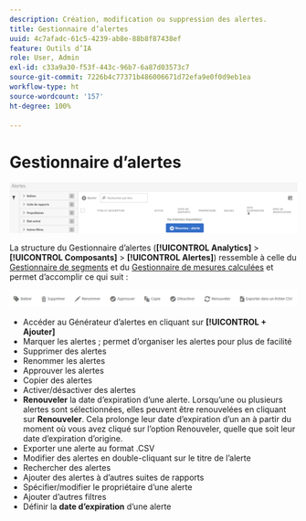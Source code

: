 ```yaml
---
description: Création, modification ou suppression des alertes.
title: Gestionnaire d’alertes
uuid: 4c7afadc-61c5-4239-ab8e-88b8f87438ef
feature: Outils d’IA
role: User, Admin
exl-id: c33a9a30-f53f-443c-96b7-6a87d03573c7
source-git-commit: 7226b4c77371b486006671d72efa9e0f0d9eb1ea
workflow-type: ht
source-wordcount: '157'
ht-degree: 100%

---
```


# Gestionnaire d’alertes

![](assets/alert-manager.png)

La structure du Gestionnaire d’alertes (**[!UICONTROL Analytics]** > **[!UICONTROL Composants]** > **[!UICONTROL Alertes]**) ressemble à celle du [Gestionnaire de segments](https://experienceleague.adobe.com/docs/analytics/components/segmentation/segmentation-workflow/seg-manage.html?lang=fr) et du [Gestionnaire de mesures calculées](https://experienceleague.adobe.com/docs/analytics/components/calculated-metrics/calcmetric-workflow/cm-manager.html?lang=fr) et permet d’accomplir ce qui suit :

![](assets/alert-manager-tasks.png)

* Accéder au Générateur d’alertes en cliquant sur **[!UICONTROL + Ajouter]**
* Marquer les alertes ; permet d’organiser les alertes pour plus de facilité
* Supprimer des alertes
* Renommer les alertes
* Approuver les alertes
* Copier des alertes
* Activer/désactiver des alertes
* **Renouveler** la date d’expiration d’une alerte. Lorsqu’une ou plusieurs alertes sont sélectionnées, elles peuvent être renouvelées en cliquant sur **Renouveler**. Cela prolonge leur date d’expiration d’un an à partir du moment où vous avez cliqué sur l’option Renouveler, quelle que soit leur date d’expiration d’origine.
* Exporter une alerte au format .CSV
* Modifier des alertes en double-cliquant sur le titre de l’alerte
* Rechercher des alertes
* Ajouter des alertes à d’autres suites de rapports
* Spécifier/modifier le propriétaire d’une alerte
* Ajouter d’autres filtres
* Définir la **date d’expiration** d’une alerte
